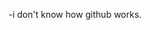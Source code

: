 -i don't know how github works.
<!---
raheeema/raheeema is a ✨ special ✨ repository because its `README.md` (this file) appears on your GitHub profile.
You can click the Preview link to take a look at your changes.
--->
